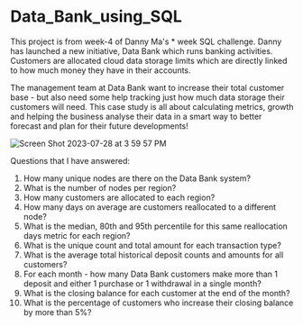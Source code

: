 # Data_Bank_using_SQL

This project is from week-4 of Danny Ma's * week SQL challenge. Danny has launched a new initiative, Data Bank which runs banking activities. Customers are allocated cloud data storage limits which are directly linked to how much money they have in their accounts.

The management team at Data Bank want to increase their total customer base - but also need some help tracking just how much data storage their customers will need. This case study is all about calculating metrics, growth and helping the business analyse their data in a smart way to better forecast and plan for their future developments!

![Screen Shot 2023-07-28 at 3 59 57 PM](https://github.com/mayank8893/Data_Bank_using_SQL/assets/69361645/08226bdf-7d91-460e-a0b0-fc281c08efef)

Questions that I have answered:
1. How many unique nodes are there on the Data Bank system?
2. What is the number of nodes per region?
3. How many customers are allocated to each region?
4. How many days on average are customers reallocated to a different node?
5. What is the median, 80th and 95th percentile for this same reallocation days metric for each region?
6. What is the unique count and total amount for each transaction type?
7. What is the average total historical deposit counts and amounts for all customers?
8. For each month - how many Data Bank customers make more than 1 deposit and either 1 purchase or 1 withdrawal in a single month?
9. What is the closing balance for each customer at the end of the month?
10. What is the percentage of customers who increase their closing balance by more than 5%?

